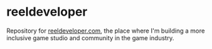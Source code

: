 # reeldeveloper
Repository for [reeldeveloper.com](https://reeldeveloper.com), the place where I'm building a more inclusive game studio and community in the game industry.
